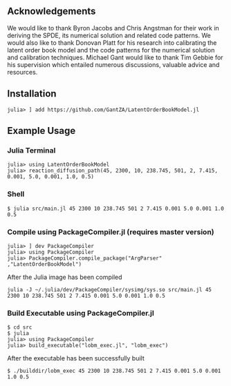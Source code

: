 ## Acknowledgements

We would like to thank Byron Jacobs and Chris Angstman for their work in deriving the SPDE,  its numerical solution and related code patterns. We would also like to thank Donovan Platt for his research into calibrating the latent order book model and the code patterns for the numerical solution and calibration techniques. Michael Gant would like to thank Tim Gebbie for his supervision which entailed numerous discussions, valuable advice and resources.


## Installation

```
julia> ] add https://github.com/GantZA/LatentOrderBookModel.jl
```

## Example Usage

### Julia Terminal

```
julia> using LatentOrderBookModel
julia> reaction_diffusion_path(45, 2300, 10, 238.745, 501, 2, 7.415, 0.001, 5.0, 0.001, 1.0, 0.5)

```

### Shell
```
$ julia src/main.jl 45 2300 10 238.745 501 2 7.415 0.001 5.0 0.001 1.0 0.5
```

### Compile using PackageCompiler.jl (requires master version)

```
julia> ] dev PackageCompiler
julia> using PackageCompiler
julia> PackageCompiler.compile_package("ArgParser" ,"LatentOrderBookModel")

```
After the Julia image has been compiled
```
julia -J ~/.julia/dev/PackageCompiler/sysimg/sys.so src/main.jl 45 2300 10 238.745 501 2 7.415 0.001 5.0 0.001 1.0 0.5

```

### Build Executable using PackageCompiler.jl

```
$ cd src
$ julia
julia> using PackageCompiler
julia> build_executable("lobm_exec.jl", "lobm_exec")

```
After the executable has been successfully built
```
$ ./builddir/lobm_exec 45 2300 10 238.745 501 2 7.415 0.001 5.0 0.001 1.0 0.5
```
